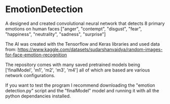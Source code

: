 # EmotionDetection
A designed and created convolutional neural network that detects 8 primary emotions on human faces ["anger", "contempt", "disgust", "fear", "happiness", "neutrality", "sadness", "surprise"]

The AI was created with the Tensorflow and Keras libraries and used data from: https://www.kaggle.com/datasets/sudarshanvaidya/random-images-for-face-emotion-recognition

The repository comes with many saved pretrained models being ['finalModel', 'm1', 'm2', 'm3', 'm4'] all of which are based are various network configurations.

If you want to test the program I recommend downloading the "emotion detection.py" script and the "finalModel" model and running it with all the python dependancies installed.
